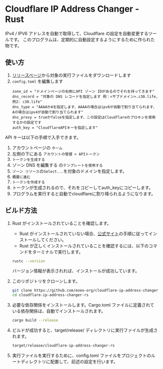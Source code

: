 # Cloudflare IP Address Changer - Rust

IPv4 / IPV6 アドレスを自動で取得して、Cloudflare の設定を自動変更するツールです。
このプログラムは、定期的に自動設定するようにするために作られた物です。

## 使い方

1. [リリースページ](https://github.com/Zel9278/cloudflare-ip-address-changer-rs/releases/latest)から対象の実行ファイルをダウンロードします
2.  `config.toml` を編集します
    ```
    zone_id = "ドメインページの右側にAPI ゾーン IDがあるのでそれを持ってきます"
    dns_record = "対象の DNS レコードを指定します 例：<サブドメイン>.c30.life, 例2: c30.life"
    dns_type = "AAAAかAを指定します、AAAAの場合はipv6が自動で割り当てられます、Aの場合はipv4が自動で割り当てられます"
    dns_proxy = trueかfalseを指定します、この設定はCloudflareのプロキシを使用するかの設定です
    auth_key = "CloudflareAPIキーを指定します"
    ```
  API キーは以下の手順で入手できます。
  1. アカウントページの `ホーム`
  2. 左側の下にある `アカウントの管理 > APIトークン`
  3. `トークンを生成する`
  4. ゾーン DNS を編集する の`テンプレートを使用する`
  5. `ゾーン リソース`の`Select...`を対象のドメインを指定します。
  6. `概要に進む`
  7. `トークンを作成する`
  9. トークンが生成されるので、それをコピーしてauth_keyにコピーします。
3. プログラムを実行すると自動でcloudflareに割り降られるようになります。

## ビルド方法

1. Rust がインストールされていることを確認します。
   - Rust がインストールされていない場合、[公式サイト](https://rust-lang.org/)の手順に従ってインストールしてください。
   - Rust が正しくインストールされていることを確認するには、以下のコマンドをターミナルで実行します。

    ```bash
    rustc --version
    ```
    バージョン情報が表示されれば、インストールが成功しています。
2. このリポジトリをクローンします。

    ```bash
    git clone https://github.com/eoeo-org/cloudflare-ip-address-changer-rs.git
    cd cloudflare-ip-address-changer-rs
    ```
3. 必要な依存関係をインストールします。Cargo.toml ファイルに定義されている依存関係は、自動でインストールされます。

    ```bash
    cargo build --release
    ```
4. ビルドが成功すると、target/release/ ディレクトリに実行ファイルが生成されます。

    ```bash
    target/release/cloudflare-ip-address-changer-rs
    ```
5. 実行ファイルを実行するために、config.toml ファイルをプロジェクトのルートディレクトリに配置して、前述の設定を行います。
